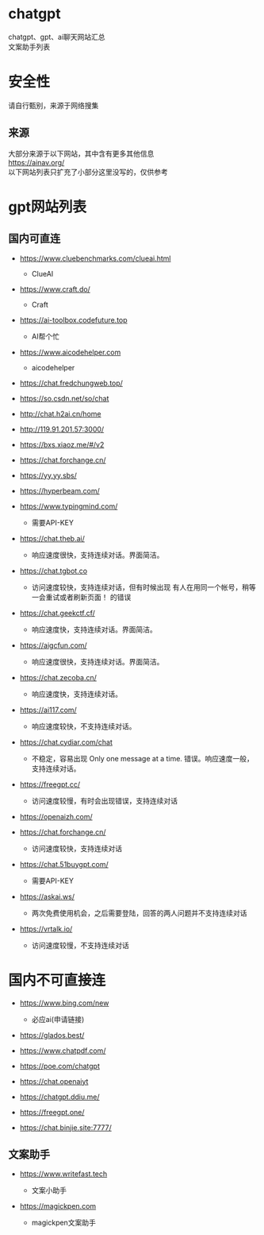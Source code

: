 # chatgpt
chatgpt、gpt、ai聊天网站汇总  
文案助手列表  

# 安全性
请自行甄别，来源于网络搜集  

## 来源
大部分来源于以下网站，其中含有更多其他信息    
https://ainav.org/  
以下网站列表只扩充了小部分这里没写的，仅供参考

# gpt网站列表
## 国内可直连
* https://www.cluebenchmarks.com/clueai.html
  - ClueAI
  
* https://www.craft.do/
  - Craft

* https://ai-toolbox.codefuture.top
  - AI帮个忙
  
* https://www.aicodehelper.com
  - aicodehelper
  
* https://chat.fredchungweb.top/

* https://so.csdn.net/so/chat

* http://chat.h2ai.cn/home

* http://119.91.201.57:3000/

* https://bxs.xiaoz.me/#/v2

* https://chat.forchange.cn/

* https://yy.yy.sbs/

* https://hyperbeam.com/

* https://www.typingmind.com/
  - 需要API-KEY

* https://chat.theb.ai/  
  - 响应速度很快，支持连续对话。界面简洁。

* https://chat.tgbot.co 
  - 访问速度较快，支持连续对话，但有时候出现 有人在用同一个帐号，稍等一会重试或者刷新页面！ 的错误

* https://chat.geekctf.cf/ 
  - 响应速度快，支持连续对话。界面简洁。

* https://aigcfun.com/ 
  - 响应速度很快，支持连续对话。界面简洁。

* https://chat.zecoba.cn/ 
  - 响应速度快，支持连续对话。

* https://ai117.com/ 
  - 响应速度较快，不支持连续对话。

* https://chat.cydiar.com/chat 
  - 不稳定，容易出现 Only one message at a time. 错误。响应速度一般，支持连续对话。

* https://freegpt.cc/ 
  - 访问速度较慢，有时会出现错误，支持连续对话

* https://openaizh.com/ 

* https://chat.forchange.cn/ 
  - 访问速度较快，支持连续对话

* https://chat.51buygpt.com/ 
  - 需要API-KEY

* https://askai.ws/ 
  - 两次免费使用机会，之后需要登陆，回答的两人问题并不支持连续对话

* https://vrtalk.io/ 
  - 访问速度较慢，不支持连续对话

# 国内不可直接连
* https://www.bing.com/new
  - 必应ai(申请链接)
  
* https://glados.best/  

* https://www.chatpdf.com/  

* https://poe.com/chatgpt  

* https://chat.openaiyt  

* https://chatgpt.ddiu.me/  

* https://freegpt.one/  

* https://chat.binjie.site:7777/ 

## 文案助手
* https://www.writefast.tech
  - 文案小助手

* https://magickpen.com
  - magickpen文案助手


